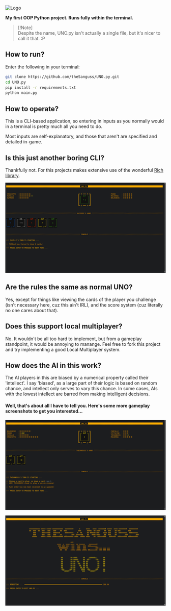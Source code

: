 ![Logo](/UNO_icon_new.ico)

**My first OOP Python project. Runs fully within the terminal.**

> [!Note]\
> Despite the name, UNO.py isn't actually a single file, but it's nicer to call it that. :P

## How to run?

Enter the following in your terminal:

```bash
git clone https://github.com/theSanguss/UNO.py.git
cd UNO.py
pip install -r requirements.txt
python main.py
```

## How to operate?

This is a CLI-based application, so entering in inputs as you normally would in a terminal is pretty much all you need to do.

Most inputs are self-explanatory, and those that aren't are specified and detailed in-game.

## Is this just another boring CLI?

Thankfully not. For this projects makes extensive use of the wonderful [Rich library](https://github.com/Textualize/rich/).

![UI rich in Rich formatting](/Gameplay%20Images/variety_of_cards_in_hand.png)

## Are the rules the same as normal UNO?

Yes, except for things like viewing the cards of the player you challenge (isn't necessary here, cuz this ain't IRL), and the score system (cuz literally no one cares about that).

## Does this support local multiplayer?

No. It wouldn't be all too hard to implement, but from a gameplay standpoint, it would be annoying to manange. Feel free to fork this project and try implementing a good Local Multiplayer system.

## How does the AI in this work?

The AI players in this are biased by a numerical property called their 'intellect'. I say 'biased', as a large part of their logic is based on random chance, and intellect only serves to vary this chance. In some cases, AIs with the lowest intellect are barred from making intelligent decisions.

#### Well, that's about all I have to tell you. Here's some more gameplay screenshots to get you interested...

![UNO! declared & turn order reversed](/Gameplay%20Images/declared_uno_and%20reversed_turn_order.png)

![Victory Screen](/Gameplay%20Images/lesgo_i_win.png)
